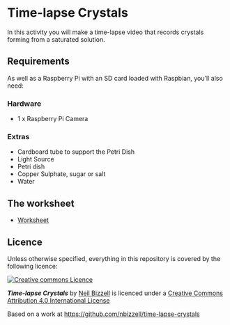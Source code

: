 # Time-lapse Crystals

In this activity you will make a time-lapse video that records crystals forming from a saturated solution. 

## Requirements
As well as a Raspberry Pi with an SD card loaded with Raspbian, you'll also need:

### Hardware

- 1 x Raspberry Pi Camera

### Extras

- Cardboard tube to support the Petri Dish
- Light Source
- Petri dish
- Copper Sulphate, sugar or salt
- Water

## The worksheet

- [Worksheet](worksheet.md)

## Licence

Unless otherwise specified, everything in this repository is covered by the following licence:

[![Creative commons Licence](http://i.creativecommons.org/l/by-sa/4.0/88x31.png)](http://creativecommons.org/licenses/by-sa/4.0/)

***Time-lapse Crystals*** by [Neil Bizzell](https://twitter.com/PiVangelist) is licenced under a [Creative Commons Attribution 4.0 International License](http://creativecommons.org/licenses/by-sa/4.0/)

Based on a work at https://github.com/nbizzell/time-lapse-crystals
